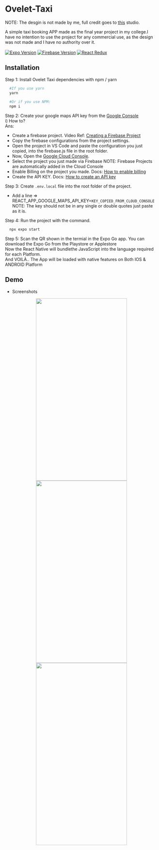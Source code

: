 # Ovelet-Taxi
NOTE: The desgin is not made by me, full credit goes to <a href='https://ui8.net/masdikastudio/products/ovlet-taxi-mobile-app-ui-kit?rel=timer'>this</a> studio.

A simple taxi booking APP made as the final year project in my college.I have no intention to use the project for any commercial use, as the design was not made and I have no authority over it.
<br>
<br>
[![Expo Version](https://img.shields.io/badge/Expo%20Version-48.0.10-brightgreen)](https://docs.expo.dev/get-started/installation/)
[![Firebase Version](https://img.shields.io/badge/Firebase-9.19.1-yellow)](https://firebase.google.com/)
[![React Redux](https://img.shields.io/badge/React%20Redux-8.0.5-blue)](https://react-redux.js.org/)



<!-- Installation Steps -->

## Installation

Step 1:
Install Ovelet Taxi dependencies with npm / yarn

```bash
  #If you use yarn
  yarn
  
  #Or if you use NPM:
  npm i
```
Step 2:
Create your google maps API key from the <a href='https://console.cloud.google.com/'>Google Console</a>
<br>
i) How to?
<br>
Ans:
  * Create a firebase project. Video Ref: <a href='https://www.youtube.com/watch?v=6juww5Lmvgo'>Creating a Firebase Project</a>
  * Copy the firebase configurations from the project settings.
  * Open the project in VS Code and paste the configuration you just copied, into the firebase.js file in the root folder.
  * Now, Open the <a href='https://console.cloud.google.com/'>Google Cloud Console</a>.
  * Select the project you just made via Firebase NOTE: Firebase Projects are automatically added in the Cloud Console
  * Enable Billing on the project you made. Docs: <a href='https://developers.google.com/maps/documentation/embed/cloud-setup#billing'>How to enable billing</a>
  * Create the API KEY. Docs: <a href='https://developers.google.com/maps/documentation/embed/get-api-key#create-api-keys'>How to create an API key</a>
  
Step 3:
Create `.env.local` file into the root folder of the project.
   * Add a line => REACT_APP_GOOGLE_MAPS_API_KEY=`KEY_COPIED_FROM_CLOUD_CONSOLE`<br>
   NOTE: The key should not be in any single or double quotes just paste as it is. <br>


Step 4: 
Run the project with the command.

```bash
  npx expo start
```

Step 5:
Scan the QR shown in the termial in the Expo Go app. You can download the Expo Go from the Playstore or Applestore
<br>
Now the React Native will bundlethe JavaScript into the language required for each Platform.
<br>
And VOILÀ.. The App will be loaded with native features on Both IOS & ANDROID Platform


## Demo
* Screenshots

<div align='center' justify='between'>
  <img src='https://i.imgur.com/gQ3qwBC.jpg' height=600 width=300 />
  <img src='https://i.imgur.com/DKtQVwG.jpg' height=600 width=300 marginLeft=30 />
  <img src='https://i.imgur.com/j72xwqO.jpg' height=600 width=300 />
</div>



